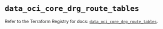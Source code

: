 # `data_oci_core_drg_route_tables`

Refer to the Terraform Registry for docs: [`data_oci_core_drg_route_tables`](https://registry.terraform.io/providers/hashicorp/oci/7.19.0/docs/data-sources/core_drg_route_tables).
